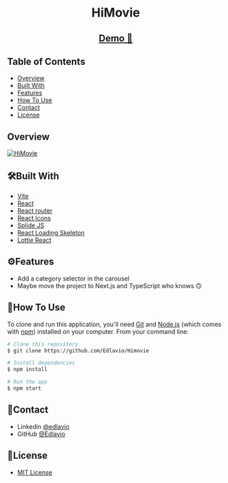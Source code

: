 <!-- Please update value in the {}  -->

<h1 align="center" style="font-weight: bold">HiMovie</h1>

  <h2 align="center">
    <a href="https://himovie1.vercel.app/">
      Demo 👀
    </a>
  </h2>

## Table of Contents

- [Overview](#overview)
- [Built With](#🛠️built-with)
- [Features](#⚙️features)
- [How To Use](#📎how-to-use)
- [Contact](#📣contact)
- [License](#📝license)

## Overview

[![HiMovie](https://us-east-1.tixte.net/uploads/edlavio.tixte.co/himovie.gif)](https://himovie1.vercel.app/)

## 🛠️Built With

- [Vite](https://vitejs.dev/)
- [React](https://reactjs.org/)
- [React router](https://reactrouter.com/en/main)
- [React Icons](https://react-icons.github.io/react-icons/)
- [Splide JS](https://splidejs.com/)
- [React Loading Skeleton](https://github.com/dvtng/react-loading-skeleton)
- [Lottie React](https://lottiereact.com/)

## ⚙️Features

- Add a category selector in the carousel
- Maybe move the project to Next.js and TypeScript who knows 🙃 

## 📎How To Use


To clone and run this application, you'll need [Git](https://git-scm.com) and [Node.js](https://nodejs.org/en/download/) (which comes with [npm](http://npmjs.com)) installed on your computer. From your command line:

```bash
# Clone this repository
$ git clone https://github.com/Edlavio/Himovie

# Install dependencies
$ npm install

# Run the app
$ npm start
```

## 📣Contact

- Linkedin [@edlavio](https://www.linkedin.com/in/edlavio/)
- GitHub [@Edlavio](https://github.com/Edlavio)

## 📝License

- [MIT License](./LICENSE)